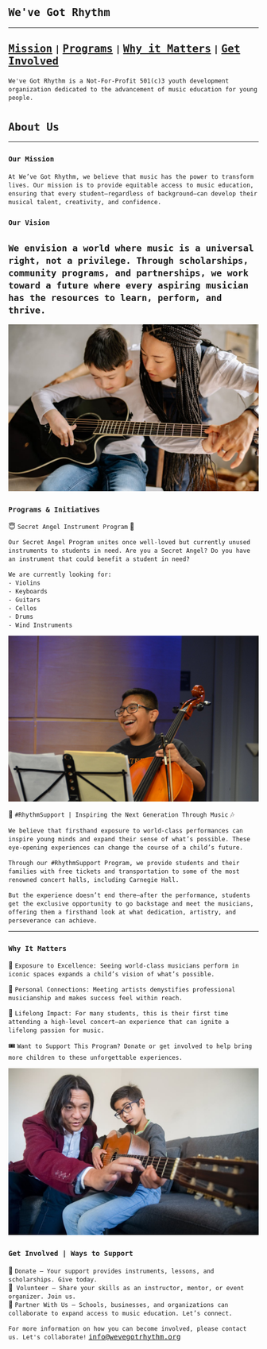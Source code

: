 <head>
    <link rel="icon" type="image/ico" href="favicon.ico">
    <link rel="icon" type="image/ico" href="images/favicon.ico">
</head>
<style>
h1 {
    font-size: 25px;
}
body {
    background-image: url('images/watercolor-bg.png');
    background-repeat: no-repeat;
    background-position: center;
    background-size: 2048px 1152px;
}
a { 
	font-family: Consolas,monaco,monospace; 
}
</style>

# `We've Got Rhythm`
---
[Mission](#our-mission) `|` [Programs](#programs--initiatives) `|` [Why it Matters](#why-it-matters) `|` [Get Involved](#get-involved--ways-to-support)
---

`We've Got Rhythm is a Not-For-Profit 501(c)3 youth development organization dedicated to the advancement of music education for young people.`

# `About Us`
---
### `Our Mission`

`At We’ve Got Rhythm, we believe that music has the power to transform lives. Our mission is to provide equitable access to music education, ensuring that every student—regardless of background—can develop their musical talent, creativity, and confidence.`

### `Our Vision`

`We envision a world where music is a universal right, not a privilege. Through scholarships, community programs, and partnerships, we work toward a future where every aspiring musician has the resources to learn, perform, and thrive.`
---

![](/images/woman_teaches_kid_guitar.jpeg)

### `Programs & Initiatives`

😇 `Secret Angel Instrument Program` 🪽

`Our Secret Angel Program unites once well-loved but currently unused instruments to students in need. Are you a Secret Angel? Do you have an instrument that could benefit a student in need?`  

`We are currently looking for:`  
`- Violins`  
`- Keyboards`  
`- Guitars`  
`- Cellos`  
`- Drums`  
`- Wind Instruments`  

![](/images/kid_plays_cello_rhythm_support_2019.jpg)

🎼 `#RhythmSupport | Inspiring the Next Generation Through Music`  🎶

`We believe that firsthand exposure to world-class performances can inspire young minds and expand their sense of what’s possible. These eye-opening experiences can change the course of a child’s future.`  

`Through our #RhythmSupport Program, we provide students and their families with free tickets and transportation to some of the most renowned concert halls, including Carnegie Hall.`  

`But the experience doesn’t end there—after the performance, students get the exclusive opportunity to go backstage and meet the musicians, offering them a firsthand look at what dedication, artistry, and perseverance can achieve.`  

---

### `Why It Matters`

🎻 `Exposure to Excellence: Seeing world-class musicians perform in iconic spaces expands a child’s vision of what’s possible.`  

🎺 `Personal Connections: Meeting artists demystifies professional musicianship and makes success feel within reach.`  

📯 `Lifelong Impact: For many students, this is their first time attending a high-level concert—an experience that can ignite a lifelong passion for music.`  

🎟️ `Want to Support This Program? Donate or get involved to help bring more children to these unforgettable experiences.`

![](/images/man_teaches_boy_guitar.jpeg)
### `Get Involved | Ways to Support`

🎹 `Donate – Your support provides instruments, lessons, and scholarships. Give today.`  
🎤` Volunteer – Share your skills as an instructor, mentor, or event organizer. Join us.`  
🤝 `Partner With Us – Schools, businesses, and organizations can collaborate to expand access to music education. Let’s connect.`

`For more information on how you can become involved, please contact us. Let's collaborate!` <info@wevegotrhythm.org>  
